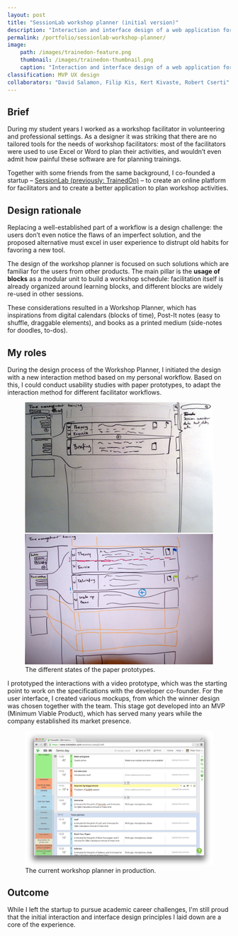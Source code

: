 ```yaml
---
layout: post
title: "SessionLab workshop planner (initial version)"
description: "Interaction and interface design of a web application for workshop planning."
permalink: /portfolio/sessionlab-workshop-planner/
image:
    path: /images/trainedon-feature.png
    thumbnail: /images/trainedon-thumbnail.png
    caption: "Interaction and interface design of a web application for workshop planning. Interface design by Peter Kun."
classification: MVP UX design
collaborators: "David Salamon, Filip Kis, Kert Kivaste, Robert Cserti"
---
```


<!-- ---
layout: post
title: "SessionLab training planner (initial version)"
description: "Interaction and interface design of a web application for training planning."
category: portfolio
tags: [interaction design, interface design, visual design]
image:
  feature: trainedon-feature.png
  homepage: trainedon-thumbnail.png
homepage: true
comments: false
collaborators: "David Salamon, Filip Kis, Kert Kivaste, Robert Cserti"
--- -->

## Brief
During my student years I worked as a workshop facilitator in volunteering and professional settings. As a designer it was striking that there are no tailored tools for the needs of workshop facilitators: most of the facilitators were used to use Excel or Word to plan their activities, and wouldn’t even admit how painful these software are for planning trainings.

Together with some friends from the same background, I co-founded a startup – [SessionLab (previously: TrainedOn)](https://www.sessionlab.com) – to create an online platform for facilitators and to create a better application to plan workshop activities.

## Design rationale
Replacing a well-established part of a workflow is a design challenge: the users don’t even notice the flaws of an imperfect solution, and the proposed alternative must excel in user experience to distrupt old habits for favoring a new tool.

The design of the workshop planner is focused on such solutions which are familiar for the users from other products. The main pillar is the **usage of blocks** as a modular unit to build a workshop schedule: facilitation itself is already organized around learning blocks, and different blocks are widely re-used in other sessions.

These considerations resulted in a Workshop Planner, which has inspirations from digital calendars (blocks of time), Post-It notes (easy to shuffle, draggable elements), and books as a printed medium (side-notes for doodles, to-dos).

## My roles

During the design process of the Workshop Planner, I initiated the design with a new interaction method based on my personal workflow. Based on this, I could conduct usability studies with paper prototypes, to adapt the interaction method for different facilitator workflows.

<figure class="half">
	<a href="/images/trainedon-initial-paper-prototype.jpg"><img src="/images/trainedon-initial-paper-prototype.jpg"></a>
	<a href="/images/trainedon-improved-paper-prototype.jpg"><img src="/images/trainedon-improved-paper-prototype.jpg"></a>
	<figcaption>The different states of the paper prototypes.</figcaption>
</figure>

I prototyped the interactions with a video prototype, which was the starting point to work on the specifications with the developer co-founder. For the user interface, I created various mockups, from which the winner design was chosen together with the team. This stage got developed into an MVP (Minimum Viable Product), which has served many years while the company established its market presence.

<figure>
	<a href="/images/trainedon-mvp-editor.png"><img src="/images/trainedon-mvp-editor.png"></a>
	<figcaption>The current workshop planner in production.</figcaption>
</figure>

## Outcome
While I left the startup to pursue academic career challenges, I'm still proud that the initial interaction and interface design principles I laid down are a core of the experience. 
